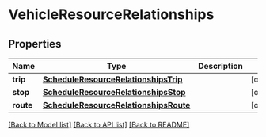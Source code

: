 # VehicleResourceRelationships

## Properties
Name | Type | Description | Notes
------------ | ------------- | ------------- | -------------
**trip** | [**ScheduleResourceRelationshipsTrip**](ScheduleResourceRelationshipsTrip.md) |  | [optional] 
**stop** | [**ScheduleResourceRelationshipsStop**](ScheduleResourceRelationshipsStop.md) |  | [optional] 
**route** | [**ScheduleResourceRelationshipsRoute**](ScheduleResourceRelationshipsRoute.md) |  | [optional] 

[[Back to Model list]](../README.md#documentation-for-models) [[Back to API list]](../README.md#documentation-for-api-endpoints) [[Back to README]](../README.md)



